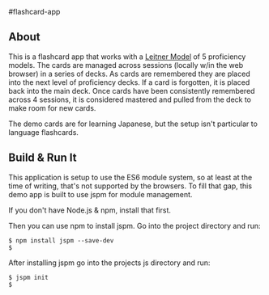 #flashcard-app

## About
This is a flashcard app that works with a [Leitner Model](https://en.wikipedia.org/wiki/Leitner_system) of 5 proficiency models. The cards are managed across sessions (locally w/in the web browser) in a series of decks. As cards are remembered they are placed into the next level of proficiency decks. If a card is forgotten, it is placed back into the main deck. Once cards have been consistently remembered across 4 sessions, it is considered mastered and pulled from the deck to make room for new cards.

The demo cards are for learning Japanese, but the setup isn't particular to language flashcards. 

## Build & Run It
This application is setup to use the ES6 module system, so at least at the time of writing, that's not supported by the browsers.  To fill that gap, this demo app is built to use jspm for module management. 

If you don't have Node.js & npm, install that first. 

Then you can use npm to install jspm. Go into the project directory and run:
```
$ npm install jspm --save-dev
$
```

After installing jspm go into the projects js directory and run:
```
$ jspm init
$
```